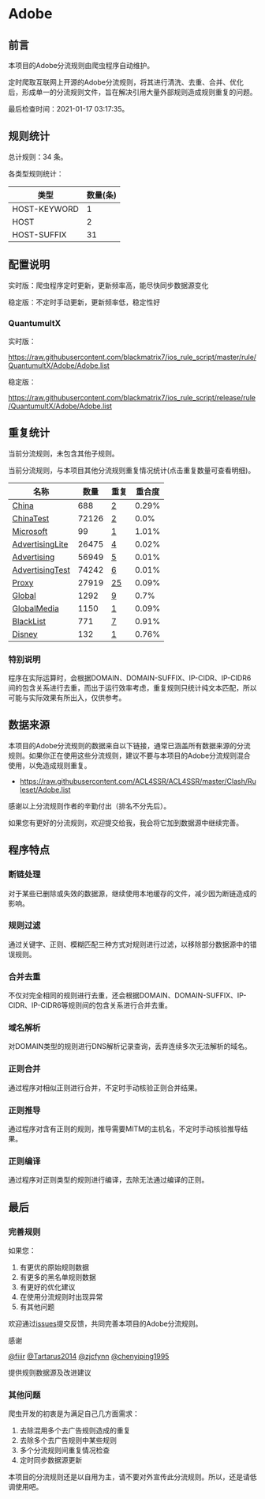 # Adobe

## 前言

本项目的Adobe分流规则由爬虫程序自动维护。

定时爬取互联网上开源的Adobe分流规则，将其进行清洗、去重、合并、优化后，形成单一的分流规则文件，旨在解决引用大量外部规则造成规则重复的问题。



最后检查时间：2021-01-17 03:17:35。

## 规则统计

总计规则：34 条。

各类型规则统计：

| 类型 | 数量(条) |
| ---- | ---- |
| HOST-KEYWORD | 1 |
| HOST | 2 |
| HOST-SUFFIX | 31 |
## 配置说明

实时版：爬虫程序定时更新，更新频率高，能尽快同步数据源变化

稳定版：不定时手动更新，更新频率低，稳定性好

### QuantumultX 
实时版：

https://raw.githubusercontent.com/blackmatrix7/ios_rule_script/master/rule/QuantumultX/Adobe/Adobe.list

稳定版：

https://raw.githubusercontent.com/blackmatrix7/ios_rule_script/release/rule/QuantumultX/Adobe/Adobe.list

## 重复统计


当前分流规则，未包含其他子规则。


当前分流规则，与本项目其他分流规则重复情况统计(点击重复数量可查看明细)。



| 名称 | 数量 | 重复 | 重合度 |
| ---- | ---- | ---- | ------ |
|  [China](https://github.com/blackmatrix7/ios_rule_script/tree/master/rule/QuantumultX/China)    | 688   | [2](https://raw.githubusercontent.com/blackmatrix7/ios_rule_script/master/rule/QuantumultX/Adobe/Adobe_Repeat.list)   |   0.29% |
|  [ChinaTest](https://github.com/blackmatrix7/ios_rule_script/tree/master/rule/QuantumultX/ChinaTest)    | 72126   | [2](https://raw.githubusercontent.com/blackmatrix7/ios_rule_script/master/rule/QuantumultX/Adobe/Adobe_Repeat.list)   |   0.0% |
|  [Microsoft](https://github.com/blackmatrix7/ios_rule_script/tree/master/rule/QuantumultX/Microsoft)    | 99   | [1](https://raw.githubusercontent.com/blackmatrix7/ios_rule_script/master/rule/QuantumultX/Adobe/Adobe_Repeat.list)   |   1.01% |
|  [AdvertisingLite](https://github.com/blackmatrix7/ios_rule_script/tree/master/rule/QuantumultX/AdvertisingLite)    | 26475   | [4](https://raw.githubusercontent.com/blackmatrix7/ios_rule_script/master/rule/QuantumultX/Adobe/Adobe_Repeat.list)   |   0.02% |
|  [Advertising](https://github.com/blackmatrix7/ios_rule_script/tree/master/rule/QuantumultX/Advertising)    | 56949   | [5](https://raw.githubusercontent.com/blackmatrix7/ios_rule_script/master/rule/QuantumultX/Adobe/Adobe_Repeat.list)   |   0.01% |
|  [AdvertisingTest](https://github.com/blackmatrix7/ios_rule_script/tree/master/rule/QuantumultX/AdvertisingTest)    | 74242   | [6](https://raw.githubusercontent.com/blackmatrix7/ios_rule_script/master/rule/QuantumultX/Adobe/Adobe_Repeat.list)   |   0.01% |
|  [Proxy](https://github.com/blackmatrix7/ios_rule_script/tree/master/rule/QuantumultX/Proxy)    | 27919   | [25](https://raw.githubusercontent.com/blackmatrix7/ios_rule_script/master/rule/QuantumultX/Adobe/Adobe_Repeat.list)   |   0.09% |
|  [Global](https://github.com/blackmatrix7/ios_rule_script/tree/master/rule/QuantumultX/Global)    | 1292   | [9](https://raw.githubusercontent.com/blackmatrix7/ios_rule_script/master/rule/QuantumultX/Adobe/Adobe_Repeat.list)   |   0.7% |
|  [GlobalMedia](https://github.com/blackmatrix7/ios_rule_script/tree/master/rule/QuantumultX/GlobalMedia)    | 1150   | [1](https://raw.githubusercontent.com/blackmatrix7/ios_rule_script/master/rule/QuantumultX/Adobe/Adobe_Repeat.list)   |   0.09% |
|  [BlackList](https://github.com/blackmatrix7/ios_rule_script/tree/master/rule/QuantumultX/BlackList)    | 771   | [7](https://raw.githubusercontent.com/blackmatrix7/ios_rule_script/master/rule/QuantumultX/Adobe/Adobe_Repeat.list)   |   0.91% |
|  [Disney](https://github.com/blackmatrix7/ios_rule_script/tree/master/rule/QuantumultX/Disney)    | 132   | [1](https://raw.githubusercontent.com/blackmatrix7/ios_rule_script/master/rule/QuantumultX/Adobe/Adobe_Repeat.list)   |   0.76% |
### 特别说明
程序在实际运算时，会根据DOMAIN、DOMAIN-SUFFIX、IP-CIDR、IP-CIDR6间的包含关系进行去重，而出于运行效率考虑，重复规则只统计纯文本匹配，所以可能与实际效果有所出入，仅供参考。

## 数据来源

本项目的Adobe分流规则的数据来自以下链接，通常已涵盖所有数据来源的分流规则。如果你正在使用这些分流规则，建议不要与本项目的Adobe分流规则混合使用，以免造成规则重复。

- https://raw.githubusercontent.com/ACL4SSR/ACL4SSR/master/Clash/Ruleset/Adobe.list


感谢以上分流规则作者的辛勤付出（排名不分先后）。

如果您有更好的分流规则，欢迎提交给我，我会将它加到数据源中继续完善。

## 程序特点

### 断链处理

对于某些已删除或失效的数据源，继续使用本地缓存的文件，减少因为断链造成的影响。

### 规则过滤

通过关键字、正则、模糊匹配三种方式对规则进行过滤，以移除部分数据源中的错误规则。

### 合并去重

不仅对完全相同的规则进行去重，还会根据DOMAIN、DOMAIN-SUFFIX、IP-CIDR、IP-CIDR6等规则间的包含关系进行合并去重。

### 域名解析

对DOMAIN类型的规则进行DNS解析记录查询，丢弃连续多次无法解析的域名。

### 正则合并

通过程序对相似正则进行合并，不定时手动核验正则合并结果。

### 正则推导

通过程序对含有正则的规则，推导需要MITM的主机名，不定时手动核验推导结果。

### 正则编译

通过程序对正则类型的规则进行编译，去除无法通过编译的正则。

## 最后

### 完善规则

如果您：

1. 有更优的原始规则数据
2. 有更多的黑名单规则数据
3. 有更好的优化建议
4. 在使用分流规则时出现异常
5. 有其他问题

欢迎通过[issues](https://github.com/blackmatrix7/ios_rule_script/issues/new)提交反馈，共同完善本项目的Adobe分流规则。

感谢

[@fiiir](https://github.com/fiiir) [@Tartarus2014](https://github.com/Tartarus2014) [@zjcfynn](https://github.com/zjcfynn) [@chenyiping1995](https://github.com/chenyiping1995) 

提供规则数据源及改进建议

### 其他问题

爬虫开发的初衷是为满足自己几方面需求：

1. 去除混用多个去广告规则造成的重复
2. 去除多个去广告规则中某些规则
3. 多个分流规则间重复情况检查
4. 定时同步数据源更新

本项目的分流规则还是以自用为主，请不要对外宣传此分流规则。所以，还是请低调使用吧。